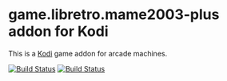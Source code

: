 # game.libretro.mame2003-plus addon for Kodi

This is a [Kodi](http://kodi.tv) game addon for arcade machines.

[![Build Status](https://travis-ci.org/kodi-game/game.libretro.mame2003-plus?branch=master)](https://travis-ci.org/kodi-game/game.libretro.mame2003-plus)
[![Build Status](https://ci.appveyor.com/api/projects/status/github/kodi-game/game.libretro.mame2003-plus?svg=true)](https://ci.appveyor.com/project/kodi-game/game-libretro-mame)
